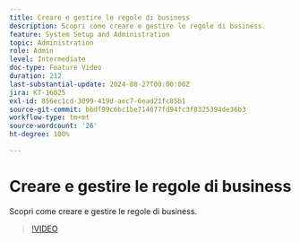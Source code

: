 ```yaml
---
title: Creare e gestire le regole di business
description: Scopri come creare e gestire le regole di business.
feature: System Setup and Administration
topic: Administration
role: Admin
level: Intermediate
doc-type: Feature Video
duration: 212
last-substantial-update: 2024-08-27T00:00:00Z
jira: KT-16025
exl-id: 856ec1cd-3099-419d-aec7-6ead21fc85b1
source-git-commit: bbdf99c6bc1be714077fd94fc3f8325394de36b3
workflow-type: tm+mt
source-wordcount: '26'
ht-degree: 100%

---
```


# Creare e gestire le regole di business

Scopri come creare e gestire le regole di business.

>[!VIDEO](https://video.tv.adobe.com/v/3433105/?quality=12&learn=on&enablevpops=1)
